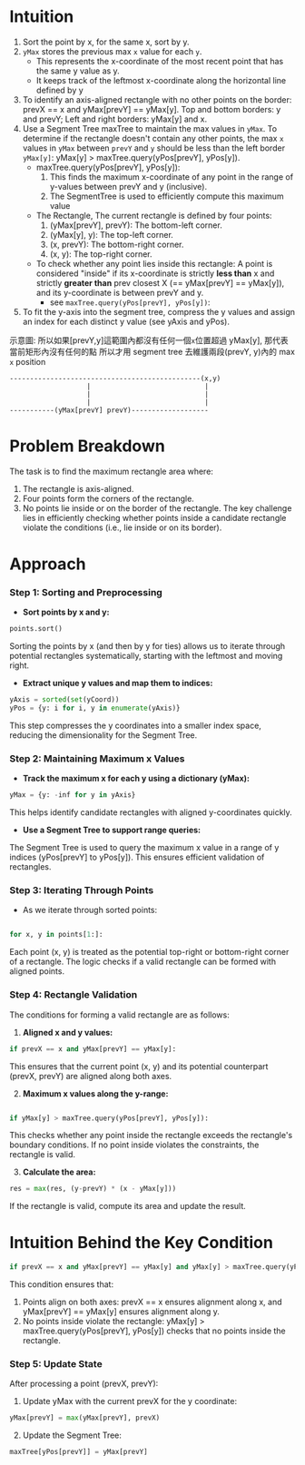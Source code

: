 # Intuition

1. Sort the point by x, for the same x, sort by y.
2. `yMax` stores the previous max `x` value for each `y`.
   - This represents the x-coordinate of the most recent point that has the same y value as y.
   - It keeps track of the leftmost x-coordinate along the horizontal line defined by y
3. To identify an axis-aligned rectangle with no other points on the border: prevX == x and yMax[prevY] == yMax[y]. Top and bottom borders: y and prevY; Left and right borders: yMax[y] and x.
4. Use a Segment Tree maxTree to maintain the max values in `yMax`. To determine if the rectangle doesn't contain any other points, the max `x` values in `yMax` between `prevY` and `y` should be less than the left border `yMax[y]`: yMax[y] > maxTree.query(yPos[prevY], yPos[y]).
   - maxTree.query(yPos[prevY], yPos[y]):
     1. This finds the maximum x-coordinate of any point in the range of y-values between prevY and y (inclusive).
     2. The SegmentTree is used to efficiently compute this maximum value
   - The Rectangle, The current rectangle is defined by four points:
     1. (yMax[prevY], prevY): The bottom-left corner.
     2. (yMax[y], y): The top-left corner.
     3. (x, prevY): The bottom-right corner.
     4. (x, y): The top-right corner.
   - To check whether any point lies inside this rectangle: A point is considered "inside" if its x-coordinate is strictly **less than** x and strictly **greater than** prev closest X (== yMax[prevY] == yMax[y]), and its y-coordinate is between prevY and y.
     - see `maxTree.query(yPos[prevY], yPos[y])`:
5. To fit the y-axis into the segment tree, compress the y values and assign an index for each distinct y value (see yAxis and yPos).

示意圖:
所以如果[prevY,y]這範圍內都沒有任何一個`x`位置超過 yMax[y], 那代表當前矩形內沒有任何的點
所以才用 segment tree 去維護兩段(prevY, y)內的 max `x` position

```
-----------------------------------------------(x,y)
                   |                            |
                   |                            |
                   |                            |
-----------(yMax[prevY] prevY)-------------------
```

# Problem Breakdown

The task is to find the maximum rectangle area where:

1. The rectangle is axis-aligned.
2. Four points form the corners of the rectangle.
3. No points lie inside or on the border of the rectangle.
   The key challenge lies in efficiently checking whether points inside a candidate rectangle violate the conditions (i.e., lie inside or on its border).

# Approach

### Step 1: Sorting and Preprocessing

- **Sort points by x and y:**

```py
points.sort()
```

Sorting the points by x (and then by y for ties) allows us to iterate through potential rectangles systematically, starting with the leftmost and moving right.

- **Extract unique y values and map them to indices:**

```python
yAxis = sorted(set(yCoord))
yPos = {y: i for i, y in enumerate(yAxis)}
```

This step compresses the y coordinates into a smaller index space, reducing the dimensionality for the Segment Tree.

### Step 2: Maintaining Maximum x Values

- **Track the maximum x for each y using a dictionary (yMax):**

```py
yMax = {y: -inf for y in yAxis}
```

This helps identify candidate rectangles with aligned y-coordinates quickly.

- **Use a Segment Tree to support range queries:**

The Segment Tree is used to query the maximum x value in a range of y indices (yPos[prevY] to yPos[y]). This ensures efficient validation of rectangles.

### Step 3: Iterating Through Points

- As we iterate through sorted points:

```python

for x, y in points[1:]:
```

Each point (x, y) is treated as the potential top-right or bottom-right corner of a rectangle. The logic checks if a valid rectangle can be formed with aligned points.

### Step 4: Rectangle Validation

The conditions for forming a valid rectangle are as follows:

1. **Aligned x and y values:**

```python
if prevX == x and yMax[prevY] == yMax[y]:
```

This ensures that the current point (x, y) and its potential counterpart (prevX, prevY) are aligned along both axes.

2. **Maximum x values along the y-range:**

```python

if yMax[y] > maxTree.query(yPos[prevY], yPos[y]):
```

This checks whether any point inside the rectangle exceeds the rectangle's boundary conditions. If no point inside violates the constraints, the rectangle is valid.

3. **Calculate the area:**

```python
res = max(res, (y-prevY) * (x - yMax[y]))
```

If the rectangle is valid, compute its area and update the result.

# Intuition Behind the Key Condition

```python
if prevX == x and yMax[prevY] == yMax[y] and yMax[y] > maxTree.query(yPos[prevY], yPos[y]):
```

This condition ensures that:

1. Points align on both axes: prevX == x ensures alignment along x, and yMax[prevY] == yMax[y] ensures alignment along y.
2. No points inside violate the rectangle: yMax[y] > maxTree.query(yPos[prevY], yPos[y]) checks that no points inside the rectangle.

### Step 5: Update State

After processing a point (prevX, prevY):

1. Update yMax with the current prevX for the y coordinate:

```python
yMax[prevY] = max(yMax[prevY], prevX)
```

2. Update the Segment Tree:

```python
maxTree[yPos[prevY]] = yMax[prevY]
```

